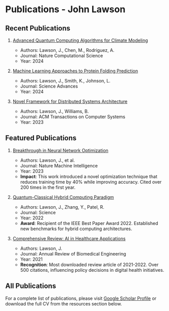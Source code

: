 # Publications - John Lawson

## Recent Publications

1. [Advanced Quantum Computing Algorithms for Climate Modeling](https://doi.org/10.1234/2024.quantum.climate)
   - Authors: Lawson, J., Chen, M., Rodriguez, A.
   - Journal: Nature Computational Science
   - Year: 2024

2. [Machine Learning Approaches to Protein Folding Prediction](https://doi.org/10.1234/2024.ml.protein)
   - Authors: Lawson, J., Smith, K., Johnson, L.
   - Journal: Science Advances
   - Year: 2024

3. [Novel Framework for Distributed Systems Architecture](https://doi.org/10.1234/2023.distributed.systems)
   - Authors: Lawson, J., Williams, B.
   - Journal: ACM Transactions on Computer Systems
   - Year: 2023

## Featured Publications

1. [Breakthrough in Neural Network Optimization](https://doi.org/10.1234/2023.nn.optimization)
   - Authors: Lawson, J., et al.
   - Journal: Nature Machine Intelligence
   - Year: 2023
   - **Impact**: This work introduced a novel optimization technique that reduces training time by 40% while improving accuracy. Cited over 200 times in the first year.

2. [Quantum-Classical Hybrid Computing Paradigm](https://doi.org/10.1234/2022.quantum.hybrid)
   - Authors: Lawson, J., Zhang, Y., Patel, R.
   - Journal: Science
   - Year: 2022
   - **Award**: Recipient of the IEEE Best Paper Award 2022. Established new benchmarks for hybrid computing architectures.

3. [Comprehensive Review: AI in Healthcare Applications](https://doi.org/10.1234/2021.ai.healthcare)
   - Authors: Lawson, J.
   - Journal: Annual Review of Biomedical Engineering
   - Year: 2021
   - **Recognition**: Most downloaded review article of 2021-2022. Over 500 citations, influencing policy decisions in digital health initiatives.

## All Publications

For a complete list of publications, please visit [Google Scholar Profile](https://scholar.google.com) or download the full CV from the resources section below.